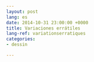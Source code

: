 ```yaml
---
layout: post
lang: es
date: 2014-10-31 23:00:00 +0000
title: Variaciones errátiles
lang-ref: variationserratiques
categories:
- dessin

---
```

